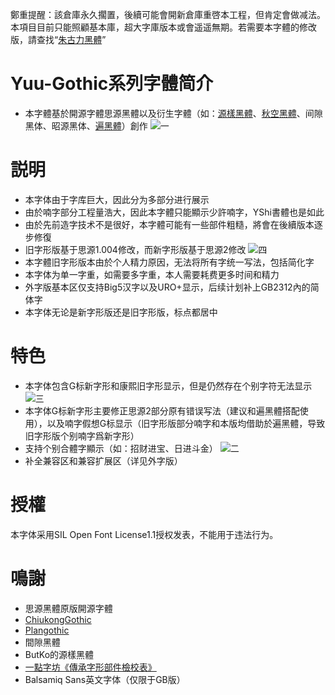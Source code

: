 鄭重提醒：該倉庫永久擱置，後續可能會開新倉庫重啓本工程，但肯定會做减法。本項目目前只能照顧基本庫，超大字庫版本或會遥遥無期。若需要本字體的修改版，請查找“[朱古力黑體](https://github.com/MoonlitOwen/ChocolateSans)”
# Yuu-Gothic系列字體简介
* 本字體基於開源字體思源黑體以及衍生字體（如：[源樣黑體](https://github.com/ButTaiwan/genyog-font)、[秋空黑體](https://github.com/ChiuMing-Neko/ChiuKongGothic)、间隙黑体、昭源黑体、[遍黑體](https://github.com/Fitzgerald-Porthmouth-Koenigsegg/Plangothic-Project)）創作
![一](https://github.com/Steve-Yuu/Yuu-Gothic/blob/main/%E4%B8%80.jpg)
# 説明
* 本字体由于字库巨大，因此分为多部分进行展示
* 由於喃字部分工程量浩大，因此本字體只能顯示少許喃字，YShi書體也是如此
* 由於先前造字技术不是很好，本字體可能有一些部件粗糙，將會在後續版本逐步修復
* 旧字形版基于思源1.004修改，而新字形版基于思源2修改
![四](https://github.com/Steve-Yuu/Yuu-Gothic/blob/main/%E5%9B%9B.jpg)
* 本字體旧字形版本由於个人精力原因，无法将所有字统一写法，包括简化字
* 本字体为单一字重，如需要多字重，本人需要耗费更多时间和精力
* 外字版基本区仅支持Big5汉字以及URO+显示，后续计划补上GB2312內的简体字
* 本字体无论是新字形版还是旧字形版，标点都居中
# 特色
* 本字体包含G标新字形和康熙旧字形显示，但是仍然存在个别字符无法显示
![三](https://github.com/Steve-Yuu/Yuu-Gothic/blob/main/%E4%B8%89.jpg)
* 本字体G标新字形主要修正思源2部分原有错误写法（建议和遍黑體搭配使用），以及喃字假想G标显示（旧字形版部分喃字和本版均借助於遍黑體，导致旧字形版个别喃字爲新字形）
* 支持个别合體字顯示（如：招财进宝、日进斗金）
![二](https://github.com/Steve-Yuu/Yuu-Gothic/blob/main/%E4%BA%8C.jpg)
* 补全兼容区和兼容扩展区（详见外字版）
# 授權
本字体采用SIL Open Font License1.1授权发表，不能用于违法行为。
# 鳴謝
* 思源黑體原版開源字體
* [ChiukongGothic](https://github.com/ChiuMing-Neko/ChiuKongGothic)
* [Plangothic](https://github.com/Fitzgerald-Porthmouth-Koenigsegg/Plangothic-Project)
* 間隙黑體
* ButKo的源樣黑體
* [一點字坊《傳承字形部件檢校表》](https://github.com/ichitenfont/inheritedglyphs/blob/master/component_of_recom_inherited_glyphs-1.36.pdf)
* Balsamiq Sans英文字体（仅限于GB版）
